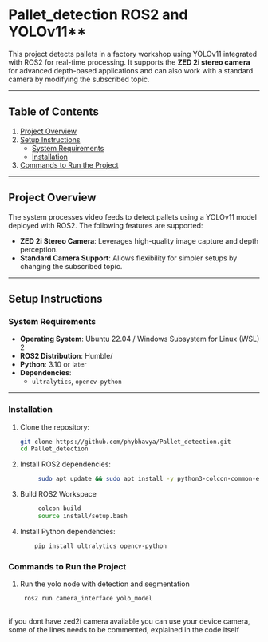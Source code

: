 # Pallet_detection ROS2 and YOLOv11**

This project detects pallets in a factory workshop using YOLOv11 integrated with ROS2 for real-time processing. It supports the **ZED 2i stereo camera** for advanced depth-based applications and can also work with a standard camera by modifying the subscribed topic.

---

## **Table of Contents**
1. [Project Overview](#project-overview)
2. [Setup Instructions](#setup-instructions)
   - [System Requirements](#system-requirements)
   - [Installation](#installation)
3. [Commands to Run the Project](#commands-to-run-the-project)
---

## **Project Overview**
The system processes video feeds to detect pallets using a YOLOv11 model deployed with ROS2. The following features are supported:
- **ZED 2i Stereo Camera**: Leverages high-quality image capture and depth perception.
- **Standard Camera Support**: Allows flexibility for simpler setups by changing the subscribed topic.

---

## **Setup Instructions**

### **System Requirements**
- **Operating System**: Ubuntu 22.04 / Windows Subsystem for Linux (WSL) 2
- **ROS2 Distribution**: Humble/
- **Python**: 3.10 or later
- **Dependencies**:
  - `ultralytics`, `opencv-python`

---

### **Installation**
1. Clone the repository:
   ```bash
   git clone https://github.com/phybhavya/Pallet_detection.git
   cd Pallet_detection

2. Install ROS2 dependencies:
   ```bash
        sudo apt update && sudo apt install -y python3-colcon-common-extensions

3. Build ROS2 Workspace
   ```bash
        colcon build
        source install/setup.bash
4. Install Python dependencies:
    ```bash
        pip install ultralytics opencv-python

### **Commands to Run the Project**
1. Run the yolo node with detection and segmentation
   ```bash
   	ros2 run camera_interface yolo_model
  
  if you dont have zed2i camera available you can use your device camera, some of the lines needs to be commented, explained in the code itself	
